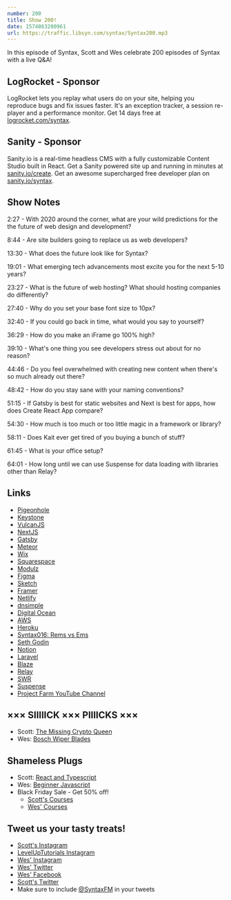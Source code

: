 ```yaml
---
number: 200
title: Show 200!
date: 1574863200961
url: https://traffic.libsyn.com/syntax/Syntax200.mp3
---
```


In this episode of Syntax, Scott and Wes celebrate 200 episodes of Syntax with a live Q&A!

## LogRocket - Sponsor
LogRocket lets you replay what users do on your site, helping you reproduce bugs and fix issues faster. It's an exception tracker, a session re-player and a performance monitor. Get 14 days free at [logrocket.com/syntax](https://logrocket.com/syntax).

## Sanity - Sponsor
Sanity.io is a real-time headless CMS with a fully customizable Content Studio built in React. Get a Sanity powered site up and running in minutes at [sanity.io/create](https://www.sanity.io/create). Get an awesome supercharged free developer plan on [sanity.io/syntax](https://www.sanity.io/syntax).

## Show Notes

2:27 - With 2020 around the corner, what are your wild predictions for the the future of web design and development?

8:44 - Are site builders going to replace us as web developers?

13:30 - What does the future look like for Syntax?

19:01 - What emerging tech advancements most excite you for the next 5-10 years?

23:27 - What is the future of web hosting? What should hosting companies do differently?

27:40 - Why do you set your base font size to 10px?

32:40 - If you could go back in time, what would you say to yourself?

36:29 - How do you make an iFrame go 100% high?

39:10 - What's one thing you see developers stress out about for no reason?

44:46 - Do you feel overwhelmed with creating new content when there's so much already out there?

48:42 - How do you stay sane with your naming conventions?

51:15 - If Gatsby is best for static websites and Next is best for apps, how does Create React App compare?

54:30 - How much is too much or too little magic in a framework or library?

58:11 - Does Kait ever get tired of you buying a bunch of stuff?

61:45 - What is your office setup?

64:01 - How long until we can use Suspense for data loading with libraries other than Relay?

## Links
* [Pigeonhole](https://pigeonholelive.com/)
* [Keystone](https://www.keystonejs.com/)
* [VulcanJS](http://vulcanjs.org/)
* [NextJS](https://nextjs.org/)
* [Gatsby](https://www.gatsbyjs.org/)
* [Meteor](https://www.meteor.com/)
* [Wix](https://www.wix.com/)
* [Squarespace](https://www.squarespace.com/)
* [Modulz](https://www.modulz.app/)
* [Figma](https://www.figma.com/)
* [Sketch](https://www.sketch.com/)
* [Framer](https://www.framer.com/)
* [Netlify](https://www.netlify.com/)
* [dnsimple](https://dnsimple.com/)
* [Digital Ocean](https://www.digitalocean.com/)
* [AWS](https://aws.amazon.com/)
* [Heroku](https://www.heroku.com/)
* [Syntax016: Rems vs Ems](https://syntax.fm/show/016/tasty-treats-rems-vs-ems-remote-work-making-money-getting-good-at-design-more)
* [Seth Godin](https://www.sethgodin.com/)
* [Notion](https://notion.so)
* [Laravel](https://laravel.com/)
* [Blaze](http://blazejs.org/)
* [Relay](https://relay.dev/)
* [SWR](https://swr.now.sh/)
* [Suspense](https://reactjs.org/docs/concurrent-mode-suspense.html)
* [Project Farm YouTube Channel](https://www.youtube.com/channel/UC2rzsm1Qi6N1X-wuOg_p0Ng)

## ××× SIIIIICK ××× PIIIICKS ×××
* Scott: [The Missing Crypto Queen](https://www.bbc.co.uk/programmes/p07nkd84/episodes/downloads)
* Wes: [Bosch Wiper Blades](https://amzn.to/33Fjv6O)

## Shameless Plugs
* Scott: [React and Typescript](https://www.leveluptutorials.com/pro)
* Wes: [Beginner Javascript](https://beginnerjavascript.com)
* Black Friday Sale - Get 50% off!
  * [Scott's Courses](https://www.leveluptutorials.com/pro)
  * [Wes' Courses](https://wesbos.com/courses)

## Tweet us your tasty treats!
* [Scott's Instagram](https://www.instagram.com/stolinski/)
* [LevelUpTutorials Instagram](https://www.instagram.com/LevelUpTutorials/)
* [Wes' Instagram](https://www.instagram.com/wesbos/)
* [Wes' Twitter](https://twitter.com/wesbos)
* [Wes' Facebook](https://www.facebook.com/wesbos.developer)
* [Scott's Twitter](https://twitter.com/stolinski)
* Make sure to include [@SyntaxFM](https://twitter.com/SyntaxFM) in your tweets